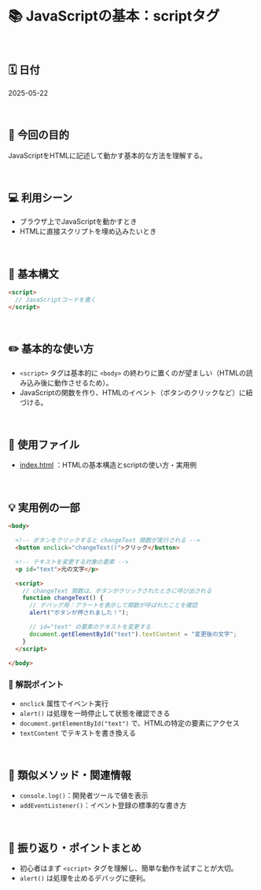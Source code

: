 
# 📚 JavaScriptの基本：scriptタグ

<br>

## 🗓️ 日付
2025-05-22

<br>

## 🎯 今回の目的
JavaScriptをHTMLに記述して動かす基本的な方法を理解する。

<br>

## 💻 利用シーン
- ブラウザ上でJavaScriptを動かすとき
- HTMLに直接スクリプトを埋め込みたいとき

<br>

## 🔣 基本構文
```html
<script>
  // JavaScriptコードを書く
</script>
```

<br>

## ✏️ 基本的な使い方
-  `<script>` タグは基本的に `<body>` の終わりに置くのが望ましい（HTMLの読み込み後に動作させるため）。
- JavaScriptの関数を作り、HTMLのイベント（ボタンのクリックなど）に紐づける。

<br>

## 📂 使用ファイル
- [index.html](./index.html)   ：HTMLの基本構造とscriptの使い方・実用例

  <br>
  
## 💡 実用例の一部
```html
<body>

  <!-- ボタンをクリックすると changeText 関数が実行される -->
  <button onclick="changeText()">クリック</button>

  <!-- テキストを変更する対象の要素 -->
  <p id="text">元の文字</p>

  <script>
    // changeText 関数は、ボタンがクリックされたときに呼び出される
    function changeText() {
      // デバッグ用：アラートを表示して関数が呼ばれたことを確認
      alert("ボタンが押されました！");

      // id="text" の要素のテキストを変更する
      document.getElementById("text").textContent = "変更後の文字";
    }
  </script>

</body>
```

### 📝 解説ポイント

- `onclick` 属性でイベント実行
- `alert()` は処理を一時停止して状態を確認できる
- `document.getElementById("text")` で、HTMLの特定の要素にアクセス
- `textContent` でテキストを書き換える

<br>

## 🔗 類似メソッド・関連情報
- `console.log()`：開発者ツールで値を表示
- `addEventListener()`：イベント登録の標準的な書き方

<br>

## 📝 振り返り・ポイントまとめ
- 初心者はまず `<script>` タグを理解し、簡単な動作を試すことが大切。
- `alert()` は処理を止めるデバッグに便利。
